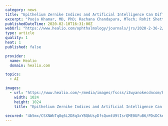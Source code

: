 ```yaml
---
category: news
title: "Epithelium Zernike Indices and Artificial Intelligence Can Differentiate Epithelial Remodeling Between Flap and Flapless Refractive Procedures"
excerpt: "Pooja Khamar, MD, PhD; Rachana Chandapura, MTech; Rohit Shetty, MD, PhD, FRCS; Zelda Dadachanji, MD; Gairik Kundu, MD; Yash Patel, MTech; Rudy M.M.A. Nuijts, MD, PhD; Abhijit Sinha Roy, PhD Journal of Refractive Surgery. 2020;36(2):97-103 https://doi.org/10.3928/1081597X-20200103-01 Posted February 10, 2020 Optical coherence tomography (OCT ..."
publishedDateTime: 2020-02-10T16:31:00Z
webUrl: "https://www.healio.com/ophthalmology/journals/jrs/2020-2-36-2/{42126c34-181e-4541-a810-8e5e387b6ece}/epithelium-zernike-indices-and-artificial-intelligence-can-differentiate-epithelial-remodeling-between-flap-and-flapless-refractive-procedures.pdf"
type: article
quality: 1
heat: 1
published: false

provider:
  name: Healio
  domain: healio.com

topics:
  - AI

images:
  - url: "https://www.healio.com/~/media/images/fscss/i3wyanokecdncom/healio_safe_image.png"
    width: 1024
    height: 1024
    title: "Epithelium Zernike Indices and Artificial Intelligence Can Differentiate Epithelial Remodeling Between Flap and Flapless Refractive Procedures"

secured: "4b5mx/CSXNWbTq8q6L2D8q3xYBQbUsyDfsQumtU9tIsrQME0UFuB6/PDsDCknx/WkHSTi1iGjJNYGbq2FGlMoTVm9w4EUWXIwSE2uXZIU1nbxtPgThXWOcpXyGgeCmWEN8/6hsDDT5wmjcU99kOlRuDsz84bXQEsuiWTFJQ23e7QEgESJDnibPi5SffE6z3y8ueg61+dMT2RSeqzH/J9TdUQIkz/GsHsC5/6SUoaqjOgjo8rj8R7pwZQHvMWNtzt5T/ppEm8tXSiEeMmvntkZJndKEOkX6tsGyX/awn2k24JaOFMSVdpV1Mmzhwja41A;Ua2F7RaQRbxPtVTjJhtN4A=="
---
```


